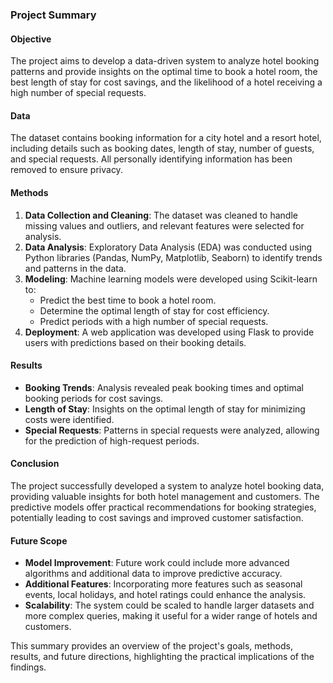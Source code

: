 ### Project Summary

#### Objective
The project aims to develop a data-driven system to analyze hotel booking patterns and provide insights on the optimal time to book a hotel room, the best length of stay for cost savings, and the likelihood of a hotel receiving a high number of special requests.

#### Data
The dataset contains booking information for a city hotel and a resort hotel, including details such as booking dates, length of stay, number of guests, and special requests. All personally identifying information has been removed to ensure privacy.

#### Methods
1. **Data Collection and Cleaning**: The dataset was cleaned to handle missing values and outliers, and relevant features were selected for analysis.
2. **Data Analysis**: Exploratory Data Analysis (EDA) was conducted using Python libraries (Pandas, NumPy, Matplotlib, Seaborn) to identify trends and patterns in the data.
3. **Modeling**: Machine learning models were developed using Scikit-learn to:
   - Predict the best time to book a hotel room.
   - Determine the optimal length of stay for cost efficiency.
   - Predict periods with a high number of special requests.
4. **Deployment**: A web application was developed using Flask to provide users with predictions based on their booking details.

#### Results
- **Booking Trends**: Analysis revealed peak booking times and optimal booking periods for cost savings.
- **Length of Stay**: Insights on the optimal length of stay for minimizing costs were identified.
- **Special Requests**: Patterns in special requests were analyzed, allowing for the prediction of high-request periods.

#### Conclusion
The project successfully developed a system to analyze hotel booking data, providing valuable insights for both hotel management and customers. The predictive models offer practical recommendations for booking strategies, potentially leading to cost savings and improved customer satisfaction.

#### Future Scope
- **Model Improvement**: Future work could include more advanced algorithms and additional data to improve predictive accuracy.
- **Additional Features**: Incorporating more features such as seasonal events, local holidays, and hotel ratings could enhance the analysis.
- **Scalability**: The system could be scaled to handle larger datasets and more complex queries, making it useful for a wider range of hotels and customers.

This summary provides an overview of the project's goals, methods, results, and future directions, highlighting the practical implications of the findings.
